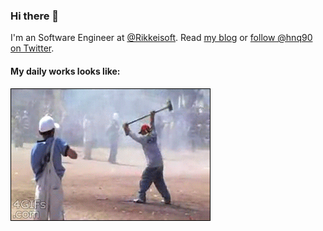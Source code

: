 ### Hi there 👋

I'm an Software Engineer at [@Rikkeisoft](https://rikkeisoft.com/). Read [my blog](https://huynq.net/) or [follow @hnq90 on Twitter](https://twitter.com/hnq90).

#### My daily works looks like:

![daily work](https://github.com/hnq90/hnq90/raw/master/daily-work.gif)
